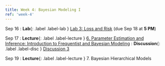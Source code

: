 ```yaml
---
title: Week 4: Bayesian Modeling I
ref: 'week-4'
---
```

Sep 16
: **Lab**{: .label .label-lab } [Lab 3: Loss and Risk](https://data102.datahub.berkeley.edu/hub/user-redirect/git-pull?repo=https%3A%2F%2Fgithub.com%2Fds-102%2Ffa24-materials&urlpath=lab%2Ftree%2Ffa24-materials%2F%2Flab%2Flab03%2Flab03.ipynb&branch=main) (due Sep 18 at **5 PM**)

Sep 17
: **Lecture**{: .label .label-lecture } [6. Parameter Estimation and Inference: Introduction to Frequentist and Bayesian Modeling](lecture/lec06)
: **Discussion**{: .label .label-disc } [Discussion 3](https://drive.google.com/file/d/1KdkLWwpdIMxgQotYYDK3g7EXDtKAvPmo/view?usp=sharing)

Sep 19
: **Lecture**{: .label .label-lecture } 7. Bayesian Hierarchical Models

